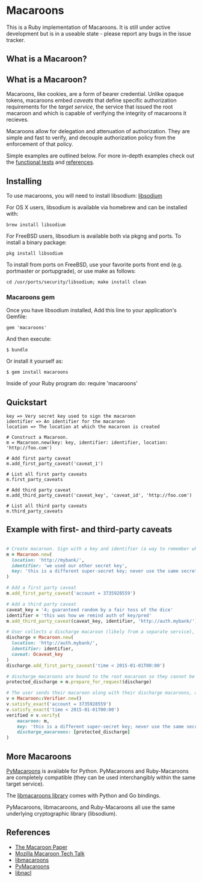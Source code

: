 # Macaroons

This is a Ruby implementation of Macaroons. It is still under active development but is in a useable state - please report any bugs in the issue tracker.

## What is a Macaroon?

## What is a Macaroon? 
Macaroons, like cookies, are a form of bearer credential. Unlike opaque tokens, macaroons embed *caveats* that define specific authorization requirements for the *target service*, the service that issued the root macaroon and which is capable of verifying the integrity of macaroons it recieves. 

Macaroons allow for delegation and attenuation of authorization. They are simple and fast to verify, and decouple authorization policy from the enforcement of that policy.

Simple examples are outlined below. For more in-depth examples check out the [functional tests](https://github.com/localmed/ruby-macaroons/blob/master/spec/integration_spec.rb) and [references](#references).

## Installing

To use macaroons, you will need to install libsodium:
[libsodium](https://github.com/jedisct1/libsodium)

For OS X users, libsodium is available via homebrew and can be installed with:

    brew install libsodium

For FreeBSD users, libsodium is available both via pkgng and ports. To install a binary package:

    pkg install libsodium

To install from ports on FreeBSD, use your favorite ports front end (e.g. portmaster or portupgrade), or use make as follows:

    cd /usr/ports/security/libsodium; make install clean

### Macaroons gem

Once you have libsodium installed, Add this line to your application's Gemfile:

    gem 'macaroons'

And then execute:

    $ bundle

Or install it yourself as:

    $ gem install macaroons

Inside of your Ruby program do:
    require 'macaroons'

## Quickstart

    key => Very secret key used to sign the macaroon
    identifier => An identifier for the macaroon
    location => The location at which the macaroon is created

    # Construct a Macaroon.
    m = Macaroon.new(key: key, identifier: identifier, location: 'http://foo.com')

    # Add first party caveat
    m.add_first_party_caveat('caveat_1')

    # List all first party caveats
    m.first_party_caveats

    # Add third party caveat
    m.add_third_party_caveat('caveat_key', 'caveat_id', 'http://foo.com')

    # List all third party caveats
    m.third_party_caveats

## Example with first- and third-party caveats

```ruby

# Create macaroon. Sign with a key and identifier (a way to remember which key was used)
m = Macaroon.new(
  location: 'http://mybank/',
  identifier: 'we used our other secret key',
  key: 'this is a different super-secret key; never use the same secret twice'
)

# Add a first party caveat
m.add_first_party_caveat('account = 3735928559')

# Add a third party caveat
caveat_key = '4; guaranteed random by a fair toss of the dice'
identifier = 'this was how we remind auth of key/pred'
m.add_third_party_caveat(caveat_key, identifier, 'http://auth.mybank/')

# User collects a discharge macaroon (likely from a separate service), that proves the claims in the third-party caveat and which may add additional caveats of its own
discharge = Macaroon.new(
  location: 'http://auth.mybank/',
  identifier: identifier,
  caveat: Ocaveat_key
)
discharge.add_first_party_caveat('time < 2015-01-01T00:00')

# discharge macaroons are bound to the root macaroon so they cannot be reused
protected_discharge = m.prepare_for_request(discharge)

# The user sends their macaroon along with their discharge macaroons, and we verify them
v = Macaroon::Verifier.new()
v.satisfy_exact('account = 3735928559')
v.satisfy_exact('time < 2015-01-01T00:00')
verified = v.verify(
    macaroon: m,
    key: 'this is a different super-secret key; never use the same secret twice',
    discharge_macaroons: [protected_discharge]
)
```

## More Macaroons

[PyMacaroons](https://github.com/ecordell/pymacaroons) is available for Python. PyMacaroons and Ruby-Macaroons are completely compatible (they can be used interchangibly within the same target service).

The [libmacaroons library](https://github.com/rescrv/libmacaroons) comes with Python and Go bindings.
 
PyMacaroons, libmacaroons, and Ruby-Macaroons all use the same underlying cryptographic library (libsodium).

## References

- [The Macaroon Paper](http://research.google.com/pubs/pub41892.html)
- [Mozilla Macaroon Tech Talk](https://air.mozilla.org/macaroons-cookies-with-contextual-caveats-for-decentralized-authorization-in-the-cloud/)
- [libmacaroons](https://github.com/rescrv/libmacaroons)
- [PyMacaroons](https://github.com/ecordell/pymacaroons)
- [libnacl](https://github.com/saltstack/libnacl)
